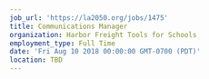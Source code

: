 ```yaml
---
job_url: 'https://la2050.org/jobs/1475'
title: Communications Manager
organization: Harbor Freight Tools for Schools
employment_type: Full Time
date: 'Fri Aug 10 2018 00:00:00 GMT-0700 (PDT)'
location: TBD
---
```


